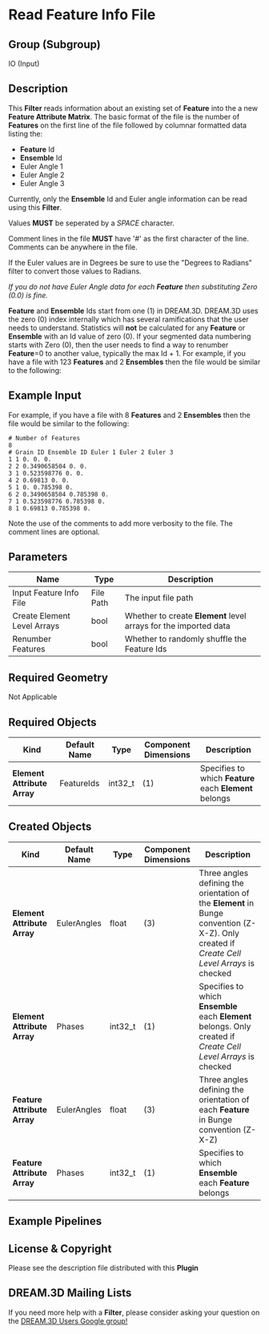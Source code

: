 # Read Feature Info File #


## Group (Subgroup) ##

IO (Input)

## Description ##

This **Filter** reads information about an existing set of **Feature** into the a new **Feature Attribute Matrix**. 
The basic format of the file is the number of **Features** on the first line of the file followed by columnar 
formatted data listing the:

+ **Feature** Id
+ **Ensemble** Id
+ Euler Angle 1
+ Euler Angle 2
+ Euler Angle 3

Currently, only the **Ensemble** Id and Euler angle information can be 
read using this **Filter**.

Values **MUST** be seperated by a _SPACE_ character.

Comment lines in the file **MUST** have '#' as the first character of the line. Comments
can be anywhere in the file.

If the Euler values are in Degrees be sure to use the "Degrees to Radians" filter
to convert those values to Radians.


*If you do not have Euler Angle data for each **Feature** then substituting Zero (0.0) is fine.*

**Feature** and **Ensemble** Ids start from one (1) in DREAM.3D. DREAM.3D uses the 
zero (0) index internally which has several ramifications that the user needs to 
understand. Statistics will **not** be calculated for any **Feature** or **Ensemble** 
with an Id value of zero (0). If your segmented data numbering starts with Zero (0), 
then the user needs to find a way to renumber **Feature**=0 to another value, 
typically the max Id + 1. For example, if you have a file with 123 **Features** 
and 2 **Ensembles** then the file would be similar to the following: 

## Example Input ##

For example, if you have a file with 8 **Features** and 2 **Ensembles** then the file would be similar to the following:

    # Number of Features
    8
    # Grain ID Ensemble ID Euler 1 Euler 2 Euler 3
    1 1 0. 0. 0.
    2 2 0.3490658504 0. 0.
    3 1 0.523598776 0. 0.
    4 2 0.69813 0. 0.
    5 1 0. 0.785398 0.
    6 2 0.3490658504 0.785398 0.
    7 1 0.523598776 0.785398 0.
    8 1 0.69813 0.785398 0.
    
Note the use of the comments to add more verbosity to the file. The comment lines are optional.


## Parameters ##

| Name | Type | Description |
|------|------|-------------|
| Input Feature Info File | File Path | The input file path |
| Create Element Level Arrays | bool | Whether to create **Element** level arrays for the imported data |
| Renumber Features | bool | Whether to randomly shuffle the Feature Ids |

## Required Geometry ##

Not Applicable

## Required Objects ##

| Kind | Default Name | Type | Component Dimensions | Description |
|------|--------------|------|----------------------|-------------|
| **Element Attribute Array** | FeatureIds | int32_t | (1) | Specifies to which **Feature** each **Element** belongs |

## Created Objects ##

| Kind | Default Name | Type | Component Dimensions | Description |
|------|--------------|-------------|---------|----------|
| **Element Attribute Array** | EulerAngles | float | (3)  | Three angles defining the orientation of the **Element** in Bunge convention (Z-X-Z). Only created if _Create Cell Level Arrays_ is checked |
| **Element Attribute Array** | Phases | int32_t | (1) | Specifies to which **Ensemble** each **Element** belongs. Only created if _Create Cell Level Arrays_ is checked |
| **Feature Attribute Array** | EulerAngles | float | (3) | Three angles defining the orientation of each **Feature** in Bunge convention (Z-X-Z) |
| **Feature Attribute Array** | Phases | int32_t | (1) | Specifies to which **Ensemble** each **Feature** belongs |

## Example Pipelines ##



## License & Copyright ##

Please see the description file distributed with this **Plugin**

## DREAM.3D Mailing Lists ##

If you need more help with a **Filter**, please consider asking your question on the [DREAM.3D Users Google group!](https://groups.google.com/forum/?hl=en#!forum/dream3d-users)


